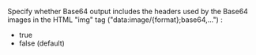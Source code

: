 Specify whether Base64 output includes the headers used by the Base64 images in the HTML "img" tag ("data:image/{format};base64,...") :

- true
- false (default)